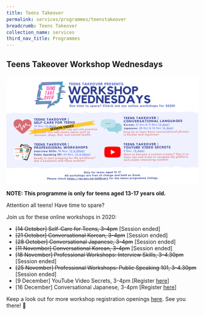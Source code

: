 ```yaml
---
title: Teens Takeover
permalink: services/programmes/teenstakeover
breadcrumb: Teens Takeover
collection_name: services
third_nav_title: Programmes
---
```


## **Teens Takeover Workshop Wednesdays**

[![Teens takeover image](/images/unsorted/teenstakeover/WORKSHOP-WEDNESDAYS-2020.png)](https://www.eventbrite.sg/d/online/%23teenstakeover/)

**NOTE: This programme is only for teens aged 13-17 years old.**

Attention all teens! Have time to spare?

Join us for these online workshops in 2020:

* ~~[14 October] Self-Care for Teens, 3-4pm~~  [Session ended] <br>
* ~~[21 October] Conversational Korean, 3-4pm~~ [Session ended] <br>
* ~~[28 October] Conversational Japanese, 3-4pm~~ [Session ended] <br>
* ~~[11 November] Conversational Korean, 3-4pm~~ [Session ended] <br>
* ~~[18 November] Professional Workshops: Interview Skills, 3-4.30pm~~ [Session ended] <br>
* ~~[25 November] Professional Workshops: Public Speaking 101, 3-4.30pm~~ [Session ended] <br>
* [9 December] YouTube Video Secrets, 3-4pm [Register [here](https://www.eventbrite.sg/e/youtube-video-secrets-teens-takeover-registration-127985789943?aff=ebdssbonlinesearch)]<br>
* [16 December] Conversational Japanese, 3-4pm [Register [here](https://www.eventbrite.sg/e/conversational-japanese-teens-takeover-registration-127986173089?aff=ebdssbonlinesearch)]<br>

Keep a look out for more workshop registration openings [here](https://www.eventbrite.sg/d/online/%23teenstakeover/). See you there! 🙂
